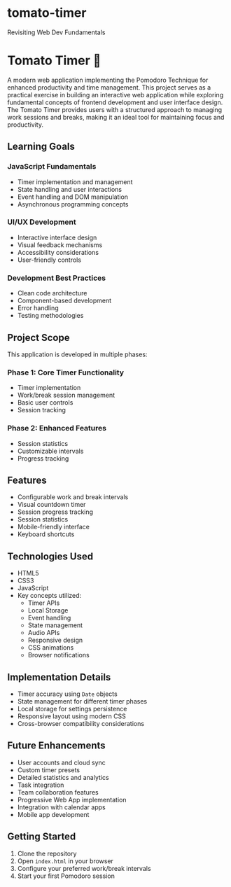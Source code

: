 # tomato-timer
Revisiting Web Dev Fundamentals

# Tomato Timer 🍅

A modern web application implementing the Pomodoro Technique for enhanced productivity and time management. This project serves as a practical exercise in building an interactive web application while exploring fundamental concepts of frontend development and user interface design. The Tomato Timer provides users with a structured approach to managing work sessions and breaks, making it an ideal tool for maintaining focus and productivity.

## Learning Goals

### JavaScript Fundamentals
* Timer implementation and management
* State handling and user interactions
* Event handling and DOM manipulation
* Asynchronous programming concepts

### UI/UX Development
* Interactive interface design
* Visual feedback mechanisms
* Accessibility considerations
* User-friendly controls

### Development Best Practices
* Clean code architecture
* Component-based development
* Error handling
* Testing methodologies

## Project Scope

This application is developed in multiple phases:

### Phase 1: Core Timer Functionality
* Timer implementation
* Work/break session management
* Basic user controls
* Session tracking

### Phase 2: Enhanced Features
* Session statistics
* Customizable intervals
* Progress tracking

## Features

* Configurable work and break intervals
* Visual countdown timer
* Session progress tracking
* Session statistics
* Mobile-friendly interface
* Keyboard shortcuts

## Technologies Used

* HTML5
* CSS3
* JavaScript
* Key concepts utilized:
  * Timer APIs
  * Local Storage
  * Event handling
  * State management
  * Audio APIs
  * Responsive design
  * CSS animations
  * Browser notifications

## Implementation Details

* Timer accuracy using `Date` objects
* State management for different timer phases
* Local storage for settings persistence
* Responsive layout using modern CSS
* Cross-browser compatibility considerations

## Future Enhancements

* User accounts and cloud sync
* Custom timer presets
* Detailed statistics and analytics
* Task integration
* Team collaboration features
* Progressive Web App implementation
* Integration with calendar apps
* Mobile app development

## Getting Started

1. Clone the repository
2. Open `index.html` in your browser
3. Configure your preferred work/break intervals
4. Start your first Pomodoro session
